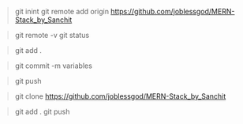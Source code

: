> git inint
> git remote add origin https://github.com/joblessgod/MERN-Stack_by_Sanchit
<!-- to check step  -->
> git remote -v
> git status
<!-- to add git -->
> git add .
<!-- to commit -message -->
> git commit -m variables
<!-- to push -->
> git push
<!-- to clone anyone's repo -->
> git clone https://github.com/joblessgod/MERN-Stack_by_Sanchit

<!-- Day to day -->
> git add .
> git push